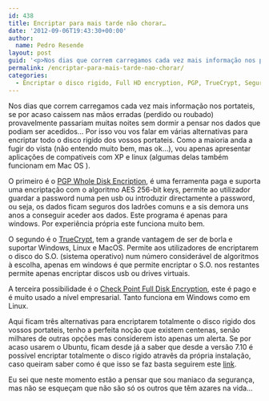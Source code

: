 ```yaml
---
id: 438
title: Encriptar para mais tarde não chorar…
date: '2012-09-06T19:43:30+00:00'
author: 
  name: Pedro Resende
layout: post
guid: '<p>Nos dias que correm carregamos cada vez mais informação nos portateis, se por acaso caissem nas mãos erradas (perdido ou roubado) provavelmente passariam muitas noites sem dormir a pensar nos dados que podiam ser acedidos… Por isso vou vos falar em vár'
permalink: /encriptar-para-mais-tarde-nao-chorar/
categories:
  - Encriptar o disco rigido, Full HD encryption, PGP, TrueCrypt, Segurança, Software
---
```

Nos dias que correm carregamos cada vez mais informação nos portateis, se por acaso caissem nas mãos erradas (perdido ou roubado) provavelmente passariam muitas noites sem dormir a pensar nos dados que podiam ser acedidos… Por isso vou vos falar em várias alternativas para encriptar todo o disco rigido dos vossos portateis. Como a maioria anda a fugir do vista (não entendo muito bem, mas ok…), vou apenas apresentar aplicações de compativeis com XP e linux (algumas delas também funcionam em Mac OS ).

O primeiro é o <a href="http://www.pgp.com/products/wholediskencryption/index.html" target="_blank">PGP Whole Disk Encription</a>, é uma ferramenta paga e suporta uma encriptação com o algoritmo AES 256-bit keys, permite ao utilizador guardar a password numa pen usb ou introduzir directamente a password, ou seja, os dados ficam seguros dos ladrões comuns e a sis demora uns anos a conseguir aceder aos dados. Este programa é apenas para windows. Por experiência própria este funciona muito bem.

O segundo é o <a href="http://www.truecrypt.org/" target="_blank">TrueCrypt</a>, tem a grande vantagem de ser de borla e suportar Windows, Linux e MacOS. Permite aos utilizadores de encriptarem o disco do S.O. (sistema operativo) num número considerável de algoritmos à escolha, apenas em windows é que permite encriptar o S.O. nos restantes permite apenas encriptar discos usb ou drives virtuais.

A terceira possibilidade é o <a href="http://www.checkpoint.com" target="_blank">Check Point Full Disk Encryption</a>, este é pago e é muito usado a nível empresarial. Tanto funciona em Windows como em Linux.

Aqui ficam três alternativas para encriptarem totalmente o disco rigido dos vossos portateis, tenho a perfeita noção que existem centenas, senão milhares de outras opções mas considerem isto apenas um alerta. Se por acaso usarem o Ubuntu, ficam desde já a saber que desde a versão 7.10 é possível encriptar totalmente o disco rigido atravês da própria instalação, caso queiram saber como é que isso se faz basta seguirem este <a href="http://news.softpedia.com/news/Encrypted-Ubuntu-7-10-68383.shtml" target="_blank">link</a>.

Eu sei que neste momento estão a pensar que sou maniaco da segurança, mas não se esqueçam que não são só os outros que têm azares na vida…